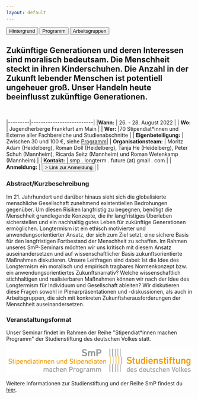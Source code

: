 ```yaml
---
layout: default
---
```


<div class="menu">
<button class="menuitem" onclick="window.location = 'Hintergrund.html'">Hintergrund</button>
<button class="menuitem" onclick="window.location = 'Programm.html'">Programm</button>
<button class="menuitem" onclick="window.location = 'Arbeitsgruppen.html'">Arbeitsgruppen</button>
</div>

## Zukünftige Generationen und deren Interessen sind moralisch bedeutsam. Die Menschheit steckt in ihren Kinderschuhen. Die Anzahl in der Zukunft lebender Menschen ist potentiell ungeheuer groß. Unser Handeln heute beeinflusst zukünftige Generationen.

<br>

|---------|--------------------------|
|**Wann:** | 26. - 28. August 2022 |
| **Wo:** | Jugendherberge Frankfurt am Main |
| **Wer:** |70 Stipendiat\*innen und Externe aller Fachbereiche und Studienabschnitte |
| **Eigenbeteiligung:** | Zwischen 30 und 100 €, siehe [Programm](Programm.html)|
| **Organisationsteam:** | Moritz Adam (Heidelberg), Roman Doll (Heidelberg), Tanja He (Heidelberg), Peter Schuh (Mannheim), Ricarda Seitz (Mannheim) und Roman Wetenkamp (Mannheim) |
| **Kontakt:** | smp . longterm . future (at) gmail . com |
| **Anmeldung:** | <button class="button_orange" onclick="window.location='https://forms.gle/Ggu1Do9M42nZZ3ru5'">> Link zur Anmeldung</button> |

### Abstract/Kurzbeschreibung

Im 21. Jahrhundert und darüber hinaus sieht sich die globalisierte menschliche Gesellschaft zunehmend existentiellen Bedrohungen gegenüber. Um diesen Risiken langfristig zu begegnen, benötigt die Menschheit grundlegende Konzepte, die ihr langfristiges Überleben sicherstellen  und ein nachhaltig gutes Leben für zukünftige Generationen ermöglichen. Longtermism ist ein ethisch motivierter und anwendungsorientierter Ansatz, der sich zum Ziel setzt, eine sichere Basis für den langfristigen Fortbestand der Menschheit zu schaffen. Im Rahmen unseres SmP-Seminars möchten wir uns kritisch mit diesem Ansatz auseinandersetzen und auf wissenschaftlicher Basis zukunftsorientierte Maßnahmen diskutieren. Unsere Leitfragen sind dabei:
Ist die Idee des Longtermism ein moralisch und empirisch tragbares Normenkonzept bzw. ein anwendungsorientiertes Zukunftsnarrativ?
Welche wissenschaftlich stichhaltigen und realisierbaren Maßnahmen können wir nach der Idee des Longtermism für Individuum und Gesellschaft ableiten?
Wir diskutieren diese Fragen sowohl in Plenarpräsentationen und -diskussionen, als auch in Arbeitsgruppen, die sich mit konkreten Zukunftsherausforderungen der Menschheit auseinandersetzen.

### Veranstaltungsformat
Unser Seminar findet im Rahmen der Reihe "Stipendiat*innen machen Programm" der Studienstiftung des deutschen Volkes statt.
<div class="center">
<img src="assets\stustigif.gif">
</div>

Weitere Informationen zur Studienstiftung und der Reihe SmP findest du [hier](https://www.studienstiftung.de/stipendiaten/smp/).

